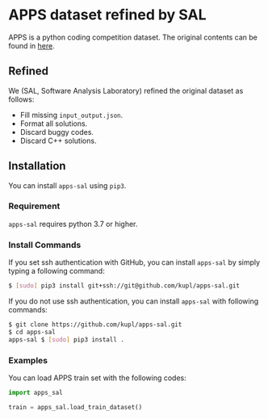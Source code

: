 # APPS dataset refined by SAL
APPS is a python coding competition dataset.
The original contents can be found in [here](https://github.com/hendrycks/apps).

## Refined
We (SAL, Software Analysis Laboratory) refined the original dataset as follows:
* Fill missing `input_output.json`.
* Format all solutions.
* Discard buggy codes.
* Discard C++ solutions.

## Installation
You can install `apps-sal` using `pip3`.

### Requirement
`apps-sal` requires python 3.7 or higher.

### Install Commands
If you set ssh authentication with GitHub, you can install `apps-sal` by simply typing a following command:
```bash
$ [sudo] pip3 install git+ssh://git@github.com/kupl/apps-sal.git
```
If you do not use ssh authentication, you can install `apps-sal` with following commands:
```bash
$ git clone https://github.com/kupl/apps-sal.git
$ cd apps-sal
apps-sal $ [sudo] pip3 install .
```

### Examples
You can load APPS train set with the following codes:
```python
import apps_sal

train = apps_sal.load_train_dataset()
```
